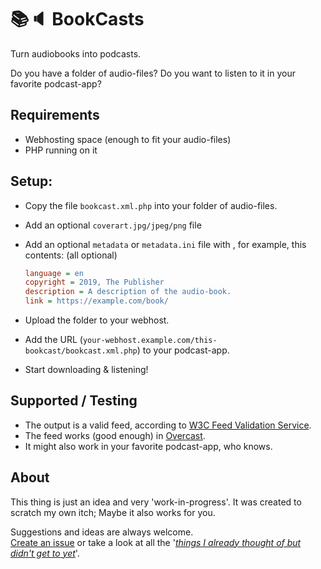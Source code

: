 📚🔈 BookCasts
==============

Turn audiobooks into podcasts.

Do you have a folder of audio-files?
Do you want to listen to it in your favorite podcast-app?


## Requirements
- Webhosting space (enough to fit your audio-files)
- PHP running on it


## Setup:
- Copy the file `bookcast.xml.php` into your folder of audio-files.
- Add an optional `coverart.jpg/jpeg/png` file
- Add an optional `metadata` or `metadata.ini` file with , for example, this contents: (all optional)
  ```ini
  language = en
  copyright = 2019, The Publisher
  description = A description of the audio-book.
  link = https://example.com/book/
  ```

- Upload the folder to your webhost.
- Add the URL (`your-webhost.example.com/this-bookcast/bookcast.xml.php`) to your podcast-app.
- Start downloading & listening!


## Supported / Testing
- The output is a valid feed, according to [W3C Feed Validation Service](https://validator.w3.org/feed/).
- The feed works (good enough) in [Overcast](https://overcast.fm/).
- It might also work in your favorite podcast-app, who knows.


## About
This thing is just an idea and very 'work-in-progress'.
It was created to scratch my own itch; Maybe it also works for you.

Suggestions and ideas are always welcome.  
[Create an issue](https://github.com/elwinschmitz/bookcasts/issues/new)
 or take a look at all the '_[things I already thought of but didn't get to yet](https://github.com/elwinschmitz/bookcasts/projects)_'.

